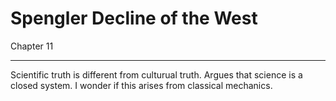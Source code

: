 # Spengler Decline of the West

Chapter 11

---


Scientific truth is different from culturual truth. Argues that science is a closed system. I wonder if this arises from classical mechanics.

